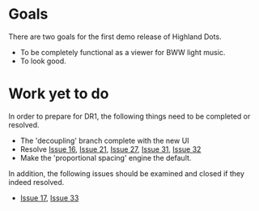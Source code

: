 # Goals #

There are two goals for the first demo release of Highland Dots.
  * To be completely functional as a viewer for BWW light music.
  * To look good.

# Work yet to do #

In order to prepare for DR1, the following things need to be
completed or resolved.
  * The 'decoupling' branch complete with the new UI
  * Resolve [Issue 16](https://code.google.com/p/highlanddots/issues/detail?id=16), [Issue 21](https://code.google.com/p/highlanddots/issues/detail?id=21), [Issue 27](https://code.google.com/p/highlanddots/issues/detail?id=27), [Issue 31](https://code.google.com/p/highlanddots/issues/detail?id=31), [Issue 32](https://code.google.com/p/highlanddots/issues/detail?id=32)
  * Make the 'proportional spacing' engine the default.

In addition, the following issues should be examined and closed if they indeed resolved.
  * [Issue 17](https://code.google.com/p/highlanddots/issues/detail?id=17), [Issue 33](https://code.google.com/p/highlanddots/issues/detail?id=33)
